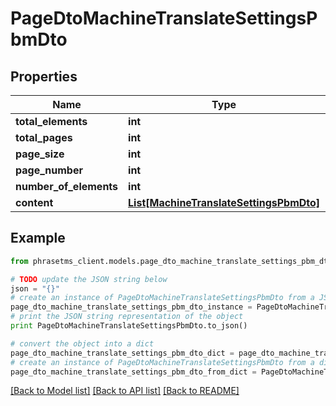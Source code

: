 # PageDtoMachineTranslateSettingsPbmDto

## Properties

| Name                   | Type                                                                          | Description | Notes      |
| ---------------------- | ----------------------------------------------------------------------------- | ----------- | ---------- |
| **total_elements**     | **int**                                                                       |             | [optional] |
| **total_pages**        | **int**                                                                       |             | [optional] |
| **page_size**          | **int**                                                                       |             | [optional] |
| **page_number**        | **int**                                                                       |             | [optional] |
| **number_of_elements** | **int**                                                                       |             | [optional] |
| **content**            | [**List[MachineTranslateSettingsPbmDto]**](MachineTranslateSettingsPbmDto.md) |             | [optional] |

## Example

```python
from phrasetms_client.models.page_dto_machine_translate_settings_pbm_dto import PageDtoMachineTranslateSettingsPbmDto

# TODO update the JSON string below
json = "{}"
# create an instance of PageDtoMachineTranslateSettingsPbmDto from a JSON string
page_dto_machine_translate_settings_pbm_dto_instance = PageDtoMachineTranslateSettingsPbmDto.from_json(json)
# print the JSON string representation of the object
print PageDtoMachineTranslateSettingsPbmDto.to_json()

# convert the object into a dict
page_dto_machine_translate_settings_pbm_dto_dict = page_dto_machine_translate_settings_pbm_dto_instance.to_dict()
# create an instance of PageDtoMachineTranslateSettingsPbmDto from a dict
page_dto_machine_translate_settings_pbm_dto_from_dict = PageDtoMachineTranslateSettingsPbmDto.from_dict(page_dto_machine_translate_settings_pbm_dto_dict)
```

[[Back to Model list]](../README.md#documentation-for-models) [[Back to API list]](../README.md#documentation-for-api-endpoints) [[Back to README]](../README.md)
